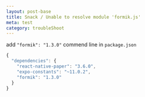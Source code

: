 ```yaml
---
layout: post-base
title: Snack / Unable to resolve module 'formik.js'
meta: test
category: troubleShoot
---
```

add `"formik": "1.3.0"` commend line in `package.json`

```js
{
  "dependencies": {
    "react-native-paper": "3.6.0",
    "expo-constants": "~11.0.2",
    "formik": "1.3.0"
  }
}
```